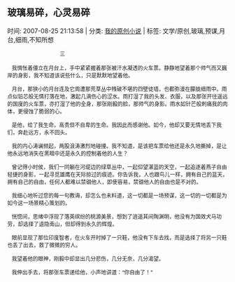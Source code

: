 
<h2>玻璃易碎，心灵易碎</h2>

<span class="time SG_txtc">时间: 2007-08-25 21:13:58 | 分类: [我的原创小说](./BlogClass_我的原创小说.md) | 标签: 文学/原创,玻璃,预谋,月台,细雨,不知所想</span>
<!--
<table>
    <tbody>
        <tr>
            <td>时间: 2007-08-25 21:13:58</td>
            <td>分类: [我的原创小说](./BlogClass_我的原创小说.md) </td>
            <td> 标签: 文学/原创,玻璃,预谋,月台,细雨,不知所想 </td>
        </tr>
    </tbody>
</table>
-->
<div class="articalContent" id="sina_keyword_ad_area2">
<div>
<p><span style="FONT-FAMILY: 宋体; mso-ascii-font-family: 'Times New Roman'; mso-hansi-font-family: 'Times New Roman'">
<font style="FONT-SIZE: 12px"> <wbr/> <wbr/> <wbr/> <wbr/> <wbr/> <wbr/> <wbr/> <wbr/> <wbr/> <wbr/> <wbr/> <wbr/> <wbr/> <wbr/> <wbr/> <wbr/> <wbr/> <wbr/> <wbr/> <wbr/> <wbr/> <wbr/> <wbr/> <wbr/> <wbr/> <wbr/><font style="FONT-SIZE: 12px"> <wbr/> <wbr/> <wbr/> <wbr/> <wbr/> <wbr/> <wbr/> <wbr/> <wbr/>
 <wbr/> <wbr/> <wbr/> <wbr/> <wbr/>三</font></font></span></p>
<p><font style="FONT-SIZE: 12px"> <wbr/> <wbr/> <wbr/>
我惆怅着僵立在月台上，手中紧紧握着那张被汗水凝透的火车票。静静地望着那个帅气而又巍岸的身影，我不知道该说些什么，只是默默地望着他。</font></p>
<p><font style="FONT-SIZE: 12px"> <wbr/> <wbr/> <wbr/>
月台，那狭小的月台连及它周遭那荒草丛中残破不堪的四壁徒墙，也都弥漫在朦胧细雨中。雨点似铅芯般无情打落在地，激起几滴伤心的涩水。雨打湿了我的头发、衣服，以及那张开往遥远的国度的火车票，亦打湿了他的全身，那张刚毅的脸，那帅气的身影。雨水如针芒般刺痛我的肉体，更侵蚀了脆弱的心。</font></p>
<p><font style="FONT-SIZE: 12px"> <wbr/> <wbr/> <wbr/>
是他，给了我生命，高贵但不自卑的生命。我因此而感谢他。如今，他却又要无情地丢下我们，奔赴远方，永不回头。</font></p>
<p><font style="FONT-SIZE: 12px"> <wbr/> <wbr/> <wbr/>
我的内心涛谰频起，两股浪涛激烈地碰撞。我不知道，是该把车票给他还是永久地撕掉，是让他永远地消失在黑暗中还是永久的控制着他的人生？</font></p>
<p><font style="FONT-SIZE: 12px"> <wbr/> <wbr/> <wbr/>
曾记得小时侯，我们一同躺在河堤边的绿草丛中，一起仰望湛蓝的天空，一起追逐着燕子自由轻捷的身影，一起寻觅雄鹰在天际掠过的痕迹。你告诉我，人也跟鸟儿一样，拥有自己的蓝天，拥有自己的自由，任何人都难以禁锢他人，即使容易，禁锢他人的自由也是不对的。</font></p>
<p><font style="FONT-SIZE: 12px"> <wbr/> <wbr/> <wbr/>
我细心地听过您的每一句教诲，却怎么也未料道，这一切都是一场预谋，这一切的一切都是为如今这一场景精心策划的。</font></p>
<p><font style="FONT-SIZE: 12px"> <wbr/> <wbr/> <wbr/>
恍惚间，思绪中浮现了落英缤纷的桃源美景，想到了逍遥其间陶渊明，他没有为国效犬马功劳，却选择了退隐南山，但却得到永久的辉煌。</font></p>
<p><font style="FONT-SIZE: 12px"> <wbr/> <wbr/> <wbr/>
眼前显现了那位印度智者，在火车开时掉了一只鞋，他没有下车去找，而是选择了将另一只鞋也丢了出去，救了微微的穷人。</font></p>
<p><font style="FONT-SIZE: 12px"> <wbr/> <wbr/> <wbr/>
我望着他的眼神，刚毅中却显出几分悲伤，几分无奈，几分渴望。</font></p>
<p><font style="FONT-SIZE: 12px"> <wbr/> <wbr/> <wbr/>
我伸出手去，将那张车票递给他，小声地讲道：“你自由了！”</font></p>
</div>
</div>
